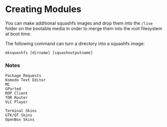 # Creating Modules #

You can make additional squashfs images and drop them into the ``/live`` folder on the bootable media in order to merge them into the root filesystem at boot time.

The following command can turn a directory into a squashfs image:

    mksquashfs [dirname] [squashoutputname]


### Notes ###

    Package Requests
    Komodo Text Editor
    MC
    GParted
    RDP Client
    TOR Router
    VLC Player
    
    Terminal Skins
    GTK/QT Skins
    OpenBox Skins
